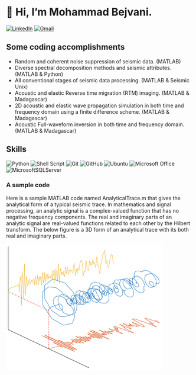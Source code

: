<h1>👋 Hi, I’m Mohammad Bejvani.</h1>

[![LinkedIn](https://img.shields.io/badge/linkedin-%230077B5.svg?style=for-the-badge&logo=linkedin&logoColor=white)](https://www.linkedin.com/in/mohammadbejvani/)
[![Gmail](https://img.shields.io/badge/Gmail-D14836?style=for-the-badge&logo=gmail&logoColor=white)](mailto:mohamadbejvani@gmail.com)

<script src="https://platform.linkedin.com/badges/js/profile.js" async defer type="text/javascript"></script>
              
## Some coding accomplishments
*	Random and coherent noise suppression of seismic data. (MATLAB)
*	Diverse spectral decomposition methods and seismic attributes. (MATLAB & Python)
*	All conventional stages of seismic data processing. (MATLAB & Seismic Unix)
*	Acoustic and elastic Reverse time migration (RTM) imaging. (MATLAB & Madagascar)
*	2D acoustic and elastic wave propagation simulation in both time and frequency domain using a finite difference scheme. (MATLAB & Madagascar)
*	Acoustic Full-waveform inversion in both time and frequency domain. (MATLAB & Madagascar)
  
## Skills

![Python](https://img.shields.io/badge/python-3670A0?style=for-the-badge&logo=python&logoColor=ffdd54)
![Shell Script](https://img.shields.io/badge/shell_script-%23121011.svg?style=for-the-badge&logo=gnu-bash&logoColor=white)
![Git](https://img.shields.io/badge/git-%23F05033.svg?style=for-the-badge&logo=git&logoColor=white)
![GitHub](https://img.shields.io/badge/github-%23121011.svg?style=for-the-badge&logo=github&logoColor=white)
![Ubuntu](https://img.shields.io/badge/Ubuntu-E95420?style=for-the-badge&logo=ubuntu&logoColor=white)
![Microsoft Office](https://img.shields.io/badge/Microsoft_Office-D83B01?style=for-the-badge&logo=microsoft-office&logoColor=white)
![MicrosoftSQLServer](https://img.shields.io/badge/Microsoft%20SQL%20Server-CC2927?style=for-the-badge&logo=microsoft%20sql%20server&logoColor=white)

### A sample code
Here is a sample MATLAB code named AnalyticalTrace.m that gives the analytical form of a typical seismic trace. In mathematics and signal processing, an analytic signal is a complex-valued function that has no negative frequency components. The real and imaginary parts of an analytic signal are real-valued functions related to each other by the Hilbert transform. The below figure is a 3D form of an analytical trace with its both real and imaginary parts.

![Analytical Signal](HS.png)
